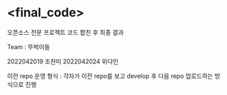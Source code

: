 # <final_code>
오픈소스 전문 프로젝트 코드 합친 후 최종 결과

Team : 뚜벅이들

2022042019 조찬미 2022042024 위다인

이전 repo 운영 형식 : 각자가 이전 repo를 보고 develop 후 다음 repo 업로드하는 방식으로 진행
